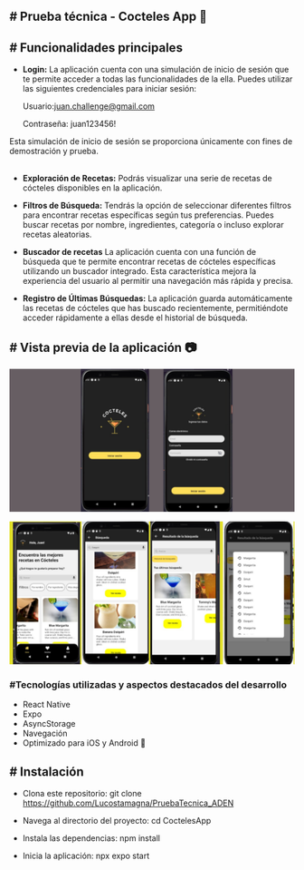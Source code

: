 <h2># Prueba técnica - Cocteles App 📲  </h2>  

<h2># Funcionalidades principales </h2>

- **Login:** La aplicación cuenta con una simulación de inicio de sesión que te permite acceder a todas las funcionalidades de la ella. Puedes utilizar las siguientes credenciales para iniciar sesión:

  Usuario:juan.challenge@gmail.com
  
  Contraseña: juan123456!

Esta simulación de inicio de sesión se proporciona únicamente con fines de demostración y prueba. 
<br></br>

- **Exploración de Recetas:** Podrás visualizar una serie de recetas de cócteles disponibles en la aplicación.
  
- **Filtros de Búsqueda:** Tendrás la opción de seleccionar diferentes filtros para encontrar recetas específicas según tus preferencias. Puedes buscar recetas por nombre, ingredientes, categoría o incluso explorar recetas aleatorias.
- **Buscador de recetas** La aplicación cuenta con una función de búsqueda que te permite encontrar recetas de cócteles específicas utilizando un buscador integrado. Esta característica mejora la experiencia del usuario al permitir una navegación más rápida y precisa.
- **Registro de Últimas Búsquedas:** La aplicación guarda automáticamente las recetas de cócteles que has buscado recientemente, permitiéndote acceder rápidamente a ellas desde el historial de búsqueda.


<h2># Vista previa de la aplicación 📷</h2>
  <p align="center">
 
   <img width="600" alt="pick" src="https://github.com/Lucostamagna/PruebaTecnica_ADEN/blob/main/CoctelesApp/assets/Coctelapp..png" />
</p>
 <p align="center">
 
   <img width="600" alt="pick" src="https://github.com/Lucostamagna/PruebaTecnica_ADEN/blob/main/CoctelesApp/assets/CoctelApp.png" />
</p>
<h3>#Tecnologías utilizadas y aspectos destacados del desarrollo </h3>

- React Native
- Expo
- AsyncStorage
- Navegación 
- Optimizado para iOS y Android 📱

<h2># Instalación</h2>

- Clona este repositorio: git clone https://github.com/Lucostamagna/PruebaTecnica_ADEN

- Navega al directorio del proyecto: cd CoctelesApp
- Instala las dependencias: npm install   
- Inicia la aplicación: npx expo start
